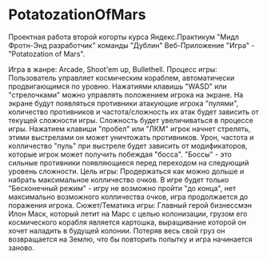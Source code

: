 # PotatozationOfMars

Проектная работа второй когорты курса Яндекс.Практикум "Мидл Фротн-Энд разработчик" команды "Дублин" Веб-Приложение "Игра" - "Potatozation of Mars".
  
  Игра в жанре: Arcade, Shoot'em up, Bullethell.
  Процесс игры: Пользователь управляет космическим кораблем, автоматически продвигающимся по уровню. Нажатиями клавишь "WASD" или "стрелочками" можно управлять положением игрока на экране. На экране будут появляться противники атакующие игрока "пулями", количество противников и частота/сложность их атак будет зависить от текущей сложности игры. Сложность будет увеличиваться в процессе игры. Нажатием клавиши "пробел" или "ЛКМ" игрок начнет стрелять, этими выстрелами он может уничтожать противников. Урон, частота и колличество "пуль" при выстреле будет зависить от модификаторов, которые игрок может получить побеждая "босса". "Боссы" - это сильные противники появляющиеся перед переходом на следующий уровень сложности.
  Цель игры: Продержаться как можно дольше и набрать максимальное колличество очков. В игре будет только "Бесконечный режим" - игру не возможно пройти "до конца", нет максимально возможного колличества очков, игра продолжается до поражения игрока.
  Сюжет/Тематика игры: Главный герой бизнессмэн Илон Маск, который летит на Марс с целью колонизации, грузом его космического корабля является картошка, выращивание которой он хочет наладить в будущей колонии. Потеряв весь свой груз он возвращается на Землю, что бы повторить попытку и игра начинается заново.
